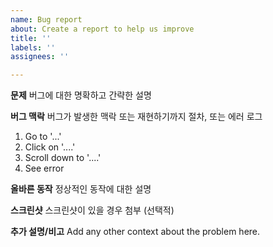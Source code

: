 ```yaml
---
name: Bug report
about: Create a report to help us improve
title: ''
labels: ''
assignees: ''

---
```


**문제**
  버그에 대한 명확하고 간략한 설명

**버그 맥락**
 버그가 발생한 맥락 또는 재현하기까지 절차, 또는 에러 로그
1. Go to '...'
2. Click on '....'
3. Scroll down to '....'
4. See error

**올바른 동작**
  정상적인 동작에 대한 설명

**스크린샷**
  스크린샷이 있을 경우 첨부 (선택적)

**추가 설명/비고**
Add any other context about the problem here.
